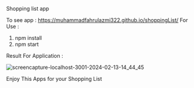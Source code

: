 Shopping list app

To see app : https://muhammadfahrulazmi322.github.io/shoppingList/
For Use :
1. npm install
2. npm start


Result For Application :

![screencapture-localhost-3001-2024-02-13-14_44_45](https://github.com/MuhammadFahrulazmi322/shoppingList/assets/71545391/c19e6ca6-df2b-4289-9303-c7d2cf734177)

Enjoy This Apps for your Shopping List
